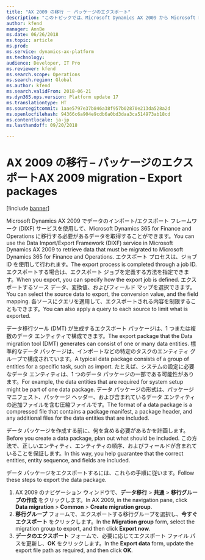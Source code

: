 ```yaml
---
title: "AX 2009 の移行 － パッケージのエクスポート"
description: "このトピックでは、Microsoft Dynamics AX 2009 から Microsoft Dynamics 365 for Finance and Operations への移行用にデータ パッケージをエクスポートする方法について説明します。"
author: kfend
manager: AnnBe
ms.date: 06/26/2018
ms.topic: article
ms.prod: 
ms.service: dynamics-ax-platform
ms.technology: 
audience: Developer, IT Pro
ms.reviewer: kfend
ms.search.scope: Operations
ms.search.region: Global
ms.author: kfend
ms.search.validFrom: 2018-06-21
ms.dyn365.ops.version: Platform update 17
ms.translationtype: HT
ms.sourcegitcommit: 1aae5797e37b846a38f957b02870e213da528a2d
ms.openlocfilehash: 94366c6a904e9cdb6a0bd3daa3ca514973ab18cd
ms.contentlocale: ja-jp
ms.lasthandoff: 09/20/2018

---
```


# <a name="ax-2009-migration--export-packages"></a><span data-ttu-id="e9d1e-103">AX 2009 の移行 – パッケージのエクスポート</span><span class="sxs-lookup"><span data-stu-id="e9d1e-103">AX 2009 migration – Export packages</span></span>

[!include [banner](../includes/banner.md)]

<span data-ttu-id="e9d1e-104">Microsoft Dynamics AX 2009 でデータのインポート/エクスポート フレームワーク (DIXF) サービスを使用して、Microsoft Dynamics 365 for Finance and Operations に移行する必要があるデータを取得することができます。</span><span class="sxs-lookup"><span data-stu-id="e9d1e-104">You can use the Data Import/Export Framework (DIXF) service in Microsoft Dynamics AX 2009 to retrieve data that must be migrated to Microsoft Dynamics 365 for Finance and Operations.</span></span> <span data-ttu-id="e9d1e-105">エクスポート プロセスは、ジョブ ID を使用して行われます。</span><span class="sxs-lookup"><span data-stu-id="e9d1e-105">The export process is completed through a job ID.</span></span> <span data-ttu-id="e9d1e-106">エクスポートする場合は、エクスポート ジョブを定義する方法を指定できます。</span><span class="sxs-lookup"><span data-stu-id="e9d1e-106">When you export, you can specify how the export job is defined.</span></span> <span data-ttu-id="e9d1e-107">エクスポートするソース データ、変換値、およびフィールド マップを選択できます。</span><span class="sxs-lookup"><span data-stu-id="e9d1e-107">You can select the source data to export, the conversion value, and the field mapping.</span></span> <span data-ttu-id="e9d1e-108">各ソースにクエリを適用して、エクスポートされる内容を制限することもできます。</span><span class="sxs-lookup"><span data-stu-id="e9d1e-108">You can also apply a query to each source to limit what is exported.</span></span>

<span data-ttu-id="e9d1e-109">データ移行ツール (DMT) が生成するエクスポート パッケージは、1 つまたは複数のデータ エンティティで構成できます。</span><span class="sxs-lookup"><span data-stu-id="e9d1e-109">The export package that the Data migration tool (DMT) generates can consist of one or many data entities.</span></span> <span data-ttu-id="e9d1e-110">標準的なデータ パッケージは、インポートなどの特定のタスクのエンティティ グループで構成されています。</span><span class="sxs-lookup"><span data-stu-id="e9d1e-110">A typical data package consists of a group of entities for a specific task, such as import.</span></span> <span data-ttu-id="e9d1e-111">たとえば、システムの設定に必要なデータ エンティティは、1 つのデータ パッケージの一部である可能性があります。</span><span class="sxs-lookup"><span data-stu-id="e9d1e-111">For example, the data entities that are required for system setup might be part of one data package.</span></span> <span data-ttu-id="e9d1e-112">データ パッケージの形式は、パッケージ マニフェスト、パッケージ ヘッダー、および含まれているデータ エンティティの追加ファイルを含む圧縮ファイルです。</span><span class="sxs-lookup"><span data-stu-id="e9d1e-112">The format of a data package is a compressed file that contains a package manifest, a package header, and any additional files for the data entities that are included.</span></span>

<span data-ttu-id="e9d1e-113">データ パッケージを作成する前に、何を含める必要があるかを計画します。</span><span class="sxs-lookup"><span data-stu-id="e9d1e-113">Before you create a data package, plan out what should be included.</span></span> <span data-ttu-id="e9d1e-114">この方法で、正しいエンティティ、エンティティの順序、およびフィールドが含まれていることを保証します。</span><span class="sxs-lookup"><span data-stu-id="e9d1e-114">In this way, you help guarantee that the correct entities, entity sequence, and fields are included.</span></span>

<span data-ttu-id="e9d1e-115">データ パッケージをエクスポートするには、これらの手順に従います。</span><span class="sxs-lookup"><span data-stu-id="e9d1e-115">Follow these steps to export the data package.</span></span>

1. <span data-ttu-id="e9d1e-116">AX 2009 のナビゲーション ウィンドウで、**データ移行** \> **共通** \> **移行グループの作成** をクリックします。</span><span class="sxs-lookup"><span data-stu-id="e9d1e-116">In AX 2009, in the navigation pane, click **Data migration** \> **Common** \> **Create migration group**.</span></span>
2. <span data-ttu-id="e9d1e-117">**移行グループ** フォームで、エクスポートする移行グループを選択し、**今すぐエクスポート** をクリックします。</span><span class="sxs-lookup"><span data-stu-id="e9d1e-117">In the **Migration group** form, select the migration group to export, and then click **Export now**.</span></span>
3. <span data-ttu-id="e9d1e-118">**データのエクスポート** フォームで、必要に応じてエクスポート ファイル パスを更新し、**OK** をクリックします。</span><span class="sxs-lookup"><span data-stu-id="e9d1e-118">In the **Export data** form, update the export file path as required, and then click **OK**.</span></span>

